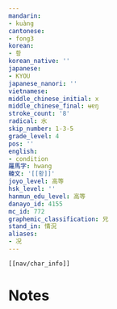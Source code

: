 ```yaml
---
mandarin:
- kuàng
cantonese:
- fong3
korean:
- 황
korean_native: ''
japanese:
- KYOU
japanese_nanori: ''
vietnamese:
middle_chinese_initial: x
middle_chinese_final: ʉɐŋ
stroke_count: '8'
radical: 水
skip_number: 1-3-5
grade_level: 4
pos: ''
english:
- condition
羅馬字: hwang
韓文: '[[황]]'
joyo_level: 高等
hsk_level: ''
hanmun_edu_level: 高等
danayo_id: 4155
mc_id: 772
graphemic_classification: 兄
stand_in: 情況
aliases:
- 况
---
```

```meta-bind-embed
[[nav/char_info]]
```

# Notes
